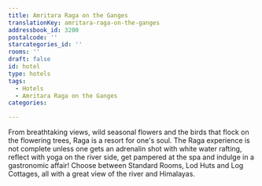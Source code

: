 ```yaml
---
title: Amritara Raga on the Ganges
translationKey: amritara-raga-on-the-ganges
addressbook_id: 3200
postalcode: ''
starcategories_id: ''
rooms: ''
draft: false
id: hotel
type: hotels
tags:
  - Hotels
  - Amritara Raga on the Ganges
categories:

---
```

From breathtaking views, wild seasonal flowers and the birds that flock on the flowering trees, Raga is a resort for one's soul. The Raga experience is not complete unless one gets an adrenalin shot with white water rafting, reflect with yoga on the river side, get pampered at the spa and indulge in a gastronomic affair! Choose between Standard Rooms, Lod Huts and Log Cottages, all with a great view of the river and Himalayas.